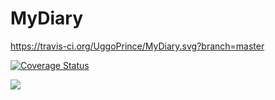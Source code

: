 # MyDiary
https://travis-ci.org/UggoPrince/MyDiary.svg?branch=master

<a href='https://coveralls.io/github/UggoPrince/MyDiary?branch=master'><img src='https://coveralls.io/repos/github/UggoPrince/MyDiary/badge.svg?branch=master' alt='Coverage Status' /></a>

<a href="https://codeclimate.com/github/UggoPrince/MyDiary/maintainability"><img src="https://api.codeclimate.com/v1/badges/cd2bf5a44988d893158c/maintainability" /></a>